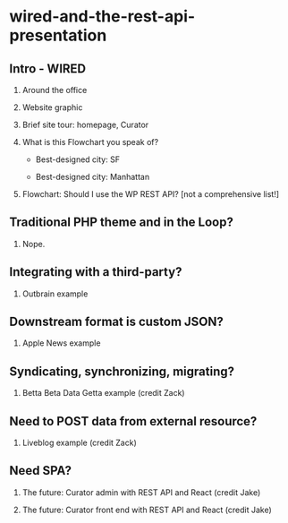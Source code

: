 # wired-and-the-rest-api-presentation

## Intro - WIRED

1.  Around the office

1.  Website graphic

1.  Brief site tour: homepage, Curator

1.  What is this Flowchart you speak of?

    *  Best-designed city: SF

    *  Best-designed city: Manhattan

1.  Flowchart:  Should I use the WP REST API? [not a comprehensive list!]

##  Traditional PHP theme and in the Loop?

1.  Nope.

##  Integrating with a third-party?

1.  Outbrain example

##  Downstream format is custom JSON?

1.  Apple News example

##  Syndicating, synchronizing, migrating?

1.  Betta Beta Data Getta example (credit Zack)

##  Need to POST data from external resource?

1.  Liveblog example (credit Zack)

##  Need SPA?

1.  The future: Curator admin with REST API and React (credit Jake)

1.  The future: Curator front end with REST API and React (credit Jake)
